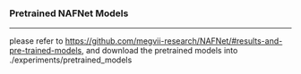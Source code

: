 ### Pretrained NAFNet Models
---

please refer to https://github.com/megvii-research/NAFNet/#results-and-pre-trained-models, and download the pretrained models into ./experiments/pretrained_models
